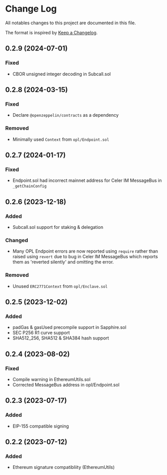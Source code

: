 # Change Log

All notables changes to this project are documented in this file.

The format is inspired by [Keep a Changelog].

[Keep a Changelog]: https://keepachangelog.com/en/1.0.0/

## 0.2.9 (2024-07-01)

### Fixed

 * CBOR unsigned integer decoding in Subcall.sol

## 0.2.8 (2024-03-15)

### Fixed

 * Declare `@openzeppelin/contracts` as a dependency

### Removed

 - Minimally used `Context` from `opl/Endpoint.sol`

## 0.2.7 (2024-01-17)

### Fixed

 * Endpoint.sol had incorrect mainnet address for Celer IM MessageBus in `_getChainConfig`

## 0.2.6 (2023-12-18)

### Added

 - Subcall.sol support for staking & delegation

### Changed

 - Many OPL Endpoint errors are now reported using `require` rather than raised using `revert` due to bug in Celer IM MessageBus which reports them as 'reverted silently' and omitting the error.

### Removed

 - Unused `ERC2771Context` from `opl/Enclave.sol`

## 0.2.5 (2023-12-02)

### Added

 * padGas & gasUsed precompile support in Sapphire.sol
 * SEC P256 R1 curve support
 * SHA512_256, SHA512 & SHA384 hash support

## 0.2.4 (2023-08-02)

### Fixed

 * Compile warning in EthereumUtils.sol
 * Corrected MessageBus address in opl/Endpoint.sol

## 0.2.3 (2023-07-17)

### Added

 * EIP-155 compatible signing

## 0.2.2 (2023-07-12)

### Added

 * Ethereum signature compatibliity (EthereumUtils)
